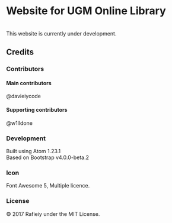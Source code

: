 <h1>Website for UGM Online Library</h1><br>
This website is currently under development.<br>
<h2>Credits</h2>
<h3>Contributors</h3>
<h4>Main contributors</h4>
@davieiycode<br>
<h4>Supporting contributors</h4>
@w1lldone<br>
<h3>Development</h3>
Built using Atom 1.23.1<br>
Based on Bootstrap v4.0.0-beta.2<br>
<h3>Icon</h3>
Font Awesome 5, Multiple licence.<br>
<h3>License</h3>
© 2017 Rafieiy under the MIT License.
